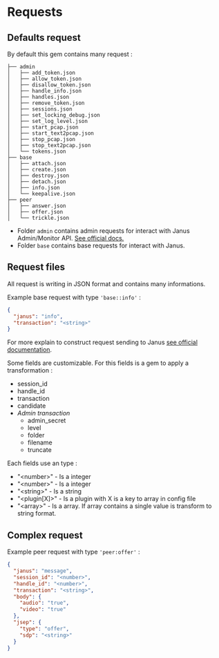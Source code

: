 # Requests

## Defaults request

By default this gem contains many request :

```linux
├── admin
│   ├── add_token.json
│   ├── allow_token.json
│   ├── disallow_token.json
│   ├── handle_info.json
│   ├── handles.json
│   ├── remove_token.json
│   ├── sessions.json
│   ├── set_locking_debug.json
│   ├── set_log_level.json
│   ├── start_pcap.json
│   ├── start_text2pcap.json
│   ├── stop_pcap.json
│   ├── stop_text2pcap.json
│   └── tokens.json
├── base
│   ├── attach.json
│   ├── create.json
│   ├── destroy.json
│   ├── detach.json
│   ├── info.json
│   └── keepalive.json
├── peer
│   ├── answer.json
│   ├── offer.json
│   └── trickle.json
```

* Folder `admin` contains admin requests for interact with Janus Admin/Monitor
 API. [See official docs.](https://janus.conf.meetecho.com/docs/admin.html)
* Folder `base` contains base requests for interact with Janus.

## Request files

All request is writing in JSON format and contains many informations.

Example base request with type `'base::info'` :

```json
{
  "janus": "info",
  "transaction": "<string>"
}
```

For more explain to construct request sending to Janus [see official documentation](https://janus.conf.meetecho.com/docs/rest.html).

Some fields are customizable. For this fields is a gem to apply a transformation :

* session_id
* handle_id
* transaction
* candidate
* *Admin transaction*
  * admin_secret
  * level
  * folder
  * filename
  * truncate

Each fields use an type :

* "\<number\>" - Is a integer
* "\<number\>" - Is a integer
* "\<string\>" - Is a string
* "\<plugin[X]\>" - Is a plugin with X is a key to array in config file
* "\<array\>" - Is a array. If array contains a single value is transform to string format.

## Complex request

Example peer request with type `'peer:offer'` :

```json
{
  "janus": "message",
  "session_id": "<number>",
  "handle_id": "<number>",
  "transaction": "<string>",
  "body": {
    "audio": "true",
    "video": "true"
  },
  "jsep": {
    "type": "offer",
    "sdp": "<string>"
  }
}
```
